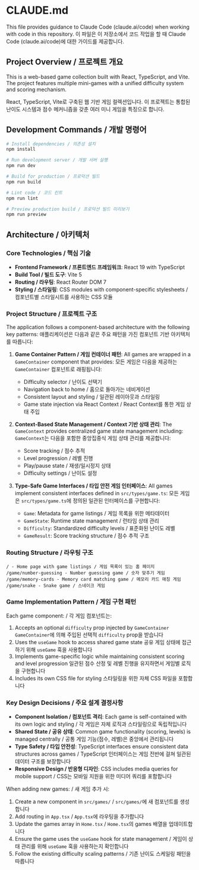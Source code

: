 # CLAUDE.md

This file provides guidance to Claude Code (claude.ai/code) when working with code in this repository.
이 파일은 이 저장소에서 코드 작업을 할 때 Claude Code (claude.ai/code)에 대한 가이드를 제공합니다.

## Project Overview / 프로젝트 개요

This is a web-based game collection built with React, TypeScript, and Vite. The project features multiple mini-games with a unified difficulty system and scoring mechanism.

React, TypeScript, Vite로 구축된 웹 기반 게임 컬렉션입니다. 이 프로젝트는 통합된 난이도 시스템과 점수 메커니즘을 갖춘 여러 미니 게임을 특징으로 합니다.

## Development Commands / 개발 명령어

```bash
# Install dependencies / 의존성 설치
npm install

# Run development server / 개발 서버 실행
npm run dev

# Build for production / 프로덕션 빌드
npm run build

# Lint code / 코드 린트
npm run lint

# Preview production build / 프로덕션 빌드 미리보기
npm run preview
```

## Architecture / 아키텍처

### Core Technologies / 핵심 기술
- **Frontend Framework / 프론트엔드 프레임워크**: React 19 with TypeScript
- **Build Tool / 빌드 도구**: Vite 5
- **Routing / 라우팅**: React Router DOM 7
- **Styling / 스타일링**: CSS modules with component-specific stylesheets / 컴포넌트별 스타일시트를 사용하는 CSS 모듈

### Project Structure / 프로젝트 구조

The application follows a component-based architecture with the following key patterns:
애플리케이션은 다음과 같은 주요 패턴을 가진 컴포넌트 기반 아키텍처를 따릅니다:

1. **Game Container Pattern / 게임 컨테이너 패턴**: All games are wrapped in a `GameContainer` component that provides:
   모든 게임은 다음을 제공하는 `GameContainer` 컴포넌트로 래핑됩니다:
   - Difficulty selector / 난이도 선택기
   - Navigation back to home / 홈으로 돌아가는 네비게이션
   - Consistent layout and styling / 일관된 레이아웃과 스타일링
   - Game state injection via React Context / React Context를 통한 게임 상태 주입

2. **Context-Based State Management / Context 기반 상태 관리**: The `GameContext` provides centralized game state management including:
   `GameContext`는 다음을 포함한 중앙집중식 게임 상태 관리를 제공합니다:
   - Score tracking / 점수 추적
   - Level progression / 레벨 진행
   - Play/pause state / 재생/일시정지 상태
   - Difficulty settings / 난이도 설정

3. **Type-Safe Game Interfaces / 타입 안전 게임 인터페이스**: All games implement consistent interfaces defined in `src/types/game.ts`:
   모든 게임은 `src/types/game.ts`에 정의된 일관된 인터페이스를 구현합니다:
   - `Game`: Metadata for game listings / 게임 목록을 위한 메타데이터
   - `GameState`: Runtime state management / 런타임 상태 관리
   - `Difficulty`: Standardized difficulty levels / 표준화된 난이도 레벨
   - `GameResult`: Score tracking structure / 점수 추적 구조

### Routing Structure / 라우팅 구조

```
/ - Home page with game listings / 게임 목록이 있는 홈 페이지
/game/number-guessing - Number guessing game / 숫자 맞추기 게임
/game/memory-cards - Memory card matching game / 메모리 카드 매칭 게임
/game/snake - Snake game / 스네이크 게임
```

### Game Implementation Pattern / 게임 구현 패턴

Each game component: / 각 게임 컴포넌트는:
1. Accepts an optional `difficulty` prop injected by `GameContainer`
   `GameContainer`에 의해 주입된 선택적 `difficulty` prop을 받습니다
2. Uses the `useGame` hook to access shared game state
   공유 게임 상태에 접근하기 위해 `useGame` 훅을 사용합니다
3. Implements game-specific logic while maintaining consistent scoring and level progression
   일관된 점수 산정 및 레벨 진행을 유지하면서 게임별 로직을 구현합니다
4. Includes its own CSS file for styling
   스타일링을 위한 자체 CSS 파일을 포함합니다

### Key Design Decisions / 주요 설계 결정사항

- **Component Isolation / 컴포넌트 격리**: Each game is self-contained with its own logic and styling / 각 게임은 자체 로직과 스타일링으로 독립적입니다
- **Shared State / 공유 상태**: Common game functionality (scoring, levels) is managed centrally / 공통 게임 기능(점수, 레벨)은 중앙에서 관리됩니다
- **Type Safety / 타입 안전성**: TypeScript interfaces ensure consistent data structures across games / TypeScript 인터페이스는 게임 전반에 걸쳐 일관된 데이터 구조를 보장합니다
- **Responsive Design / 반응형 디자인**: CSS includes media queries for mobile support / CSS는 모바일 지원을 위한 미디어 쿼리를 포함합니다

When adding new games: / 새 게임 추가 시:
1. Create a new component in `src/games/` / `src/games/`에 새 컴포넌트를 생성합니다
2. Add routing in `App.tsx` / `App.tsx`에 라우팅을 추가합니다
3. Update the games array in `Home.tsx` / `Home.tsx`의 games 배열을 업데이트합니다
4. Ensure the game uses the `useGame` hook for state management / 게임이 상태 관리를 위해 `useGame` 훅을 사용하는지 확인합니다
5. Follow the existing difficulty scaling patterns / 기존 난이도 스케일링 패턴을 따릅니다